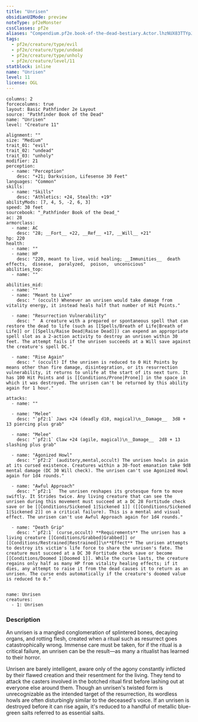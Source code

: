 ```yaml
---
title: "Unrisen"
obsidianUIMode: preview
noteType: pf2eMonster
cssClasses: pf2e
aliases: "Compendium.pf2e.book-of-the-dead-bestiary.Actor.lhzNUX83TTYpJuma" 
tags:
  - pf2e/creature/type/evil
  - pf2e/creature/type/undead
  - pf2e/creature/type/unholy
  - pf2e/creature/level/11
statblock: inline
name: "Unrisen"
level: 11
license: OGL
---
```


```statblock
columns: 2
forcecolumns: true
layout: Basic Pathfinder 2e Layout
source: "Pathfinder Book of the Dead"
name: "Unrisen"
level: "Creature 11"

alignment: ""
size: "Medium"
trait_01: "evil"
trait_02: "undead"
trait_03: "unholy"
modifier: 21
perception:
  - name: "Perception"
    desc: "+21; Darkvision, Lifesense 30 Feet"
languages: "Common"
skills:
  - name: "Skills"
    desc: "Athletics: +24, Stealth: +19"
abilityMods: [7, 4, 5, -2, 6, 3]
speed: 30 feet
sourcebook: "_Pathfinder Book of the Dead_"
ac: 28
armorclass:
  - name: AC
    desc: "28; __Fort__ +22, __Ref__ +17, __Will__ +21"
hp: 220
health:
  - name: ""
  - name: HP
    desc: "220, meant to live, void healing; __Immunities__  death effects,  disease,  paralyzed,  poison,  unconscious"
abilities_top:
  - name: ""

abilities_mid:
  - name: ""
  - name: "Meant to Live"
    desc: " (occult) Whenever an unrisen would take damage from vitality energy, it instead heals half that number of Hit Points."

  - name: "Resurrection Vulnerability"
    desc: "  A creature with a prepared or spontaneous spell that can restore the dead to life (such as [[Spells/Breath of Life|Breath of Life]] or [[Spells/Raise Dead|Raise Dead]]) can expend an appropriate spell slot as a 2-action activity to destroy an unrisen within 30 feet. The attempt fails if the unrisen succeeds at a Will save against the creature's spell DC."

  - name: "Rise Again"
    desc: " (occult) If the unrisen is reduced to 0 Hit Points by means other than fire damage, disintegration, or its resurrection vulnerability, it returns to unlife at the start of its next turn. It has 100 Hit Points and is [[Conditions/Prone|Prone]] in the space in which it was destroyed. The unrisen can't be returned by this ability again for 1 hour."

attacks:
  - name: ""

  - name: "Melee"
    desc: "`pf2:1` Jaws +24 (deadly d10, magical)\n__Damage__  3d8 + 13 piercing plus grab"

  - name: "Melee"
    desc: "`pf2:1` Claw +24 (agile, magical)\n__Damage__  2d8 + 13 slashing plus grab"

  - name: "Agonized Howl"
    desc: "`pf2:2` (auditory,mental,occult) The unrisen howls in pain at its cursed existence. Creatures within a 30-foot emanation take 9d8 mental damage (DC 30 Will check). The unrisen can't use Agonized Howl again for 1d4 rounds."

  - name: "Awful Approach"
    desc: "`pf2:1`  The unrisen reshapes its grotesque form to move swiftly. It Strides twice. Any living creature that can see the unrisen during this movement must succeed at a DC 28 Fortitude check save or be [[Conditions/Sickened 1|Sickened 1]] ([[Conditions/Sickened 1|Sickened 2]] on a critical failure). This is a mental and visual effect. The unrisen can't use Awful Approach again for 1d4 rounds."

  - name: "Death Grip"
    desc: "`pf2:1` (curse,occult) **Requirements** The unrisen has a living creature [[Conditions/Grabbed|Grabbed]] or [[Conditions/Restrained|Restrained]]\n**Effect** The unrisen attempts to destroy its victim's life force to share the unrisen's fate. The creature must succeed at a DC 30 Fortitude check save or become [[Conditions/Doomed 1|Doomed 1]]. While the curse lasts, the creature regains only half as many HP from vitality healing effects; if it dies, any attempt to raise it from the dead causes it to return as an unrisen. The curse ends automatically if the creature's doomed value is reduced to 0."
 
```

```encounter-table
name: Unrisen
creatures:
  - 1: Unrisen
```


### Description
An unrisen is a mangled conglomeration of splintered bones, decaying organs, and rotting flesh, created when a ritual such as resurrect goes catastrophically wrong. Immense care must be taken, for if the ritual is a critical failure, an unrisen can be the result—as many a ritualist has learned to their horror.

Unrisen are barely intelligent, aware only of the agony constantly inflicted by their flawed creation and their resentment for the living. They tend to attack the casters involved in the botched ritual first before lashing out at everyone else around them. Though an unrisen's twisted form is unrecognizable as the intended target of the resurrection, its wordless howls are often disturbingly similar to the deceased's voice. If an unrisen is destroyed before it can rise again, it's reduced to a handful of metallic blue-green salts referred to as essential salts.
